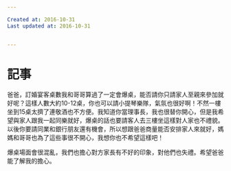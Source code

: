 ```yaml
---

Created at: 2016-10-31
Last updated at: 2016-10-31


---
```


# 記事


爸爸，訂婚宴客桌數我和哥哥算過了一定會爆桌，能否請你只請家人至親來參加就好呢？這樣人數大約10-12桌，你也可以請小提琴樂隊，氣氛也很好啊！不然一樓坐到15桌太擠了連敬酒也不方便。我知道你當理事長，我也很替你開心，但是我希望與家人跟我一起同樂就好，爆桌的話也要請客人去三樓坐這樣對人家也不禮貌。以後你要請同業和銀行朋友還有機會，所以想跟爸爸商量能否安排家人來就好，媽媽和哥哥也為了這些事很不開心，我想你也不希望這樣吧！

爆桌場面會很混亂，我們也擔心對方家長有不好的印象，對他們也失禮。希望爸爸能了解我的擔心。

